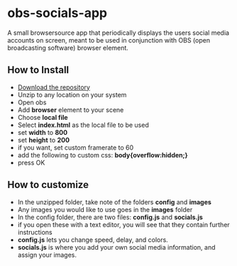 # obs-socials-app
A small browsersource app that periodically displays the users social media accounts on screen,
meant to be used in conjunction with OBS (open broadcasting software) browser element.

## How to Install
- [Download the repository](https://github.com/VERTIGOJACK/obs-socials-app/releases/tag/obs)
- Unzip to any location on your system
- Open obs
- Add **browser** element to your scene
- Choose **local file**
- Select **index.html** as the local file to be used
- set **width** to **800**
- set **height** to **200**
- if you want, set custom framerate to 60
- add the following to custom css: **body{overflow:hidden;}**
- press OK

## How to customize
- In the unzipped folder, take note of the folders **config** and **images**
- Any images you would like to use goes in the **images** folder
- In the config folder, there are two files: **config.js** and **socials.js**
- if you open these with a text editor, you will see that they contain further instructions
- **config.js** lets you change speed, delay, and colors.
- **socials.js** is where you add your own social media information, and assign your images.

